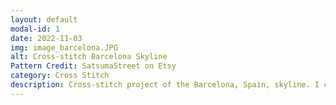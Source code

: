 ```yaml
---
layout: default
modal-id: 1
date: 2022-11-03
img: image_barcelona.JPG
alt: Cross-stitch Barcelona Skyline
Pattern Credit: SatsumaStreet on Etsy
category: Cross Stitch
description: Cross-stitch project of the Barcelona, Spain, skyline. I chose this project because I was traveling to Barcelona at the time to take a Trans-Atlantic cruise. Pattern credit goes to [SatsumaStreet on Etsy](https://www.etsy.com/shop/SatsumaStreet).
---
```

